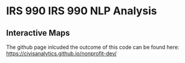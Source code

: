 # IRS 990 IRS 990 NLP Analysis
## Interactive Maps

The github page inlcuded the outcome of this code can be found here: https://civisanalytics.github.io/nonprofit-dev/
